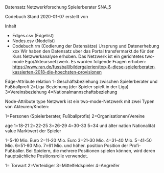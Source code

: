 ﻿Datensatz Netzwerkforschung Spielerberater SNA_5


Codebuch Stand 2020-01-07
erstellt von 


Inhalt
* Edges.csv (Edgelist)
* Nodes.csv (Nodelist)
* Codebuch.rm (Codierung der Datensätze)
Ursprung und Datenerhebung
xxx
Wir haben den Datensatz uber das Portal transfermarkt.de für den Kurs Netzwerkanalyse erhoben. 
Das Netzwerk ist ein gerichtetes two-mode Ego/Akteursnetzwerk. Es wurden folgende Fragen erhoben:
https://www.ran.de/fussball/bildergalerien/top-8-diese-spielerberater-kassierten-2018-die-hoechsten-provisionen


Edge-Attribute
relation
1=Geschäftsbeziehung zwischen Spielerberater und Fußballprofi
2=Liga-Beziehung (der Spieler spielt in der Liga)
3=Vereinsbeziehung
4=Nationalmannschaftsbeziehung






Node-Attribute
type
Netzwerk ist ein two-mode-Netzwerk mit zwei Typen von Akteuren/Knoten:


1=Personen (Spielerberater, Fußballprofis)
2=Organisationen/Vereine


age
1=18-21
2=22-25
3=26-29
4=30-33
5=34 und älter
nation
Nationalität
value
Marktwert der Spieler


1=5-10 Mio. Euro
2=11-20 Mio. Euro
3=21-30 Mio.
4=31-40 Mio.
5=41-50 Mio.
6=51-60 Mio.
7=61 Mio. und höher. 
position
Position der Profi-Fußballer. Bei Spielern, die mehrere Positionen spielen können, wird deren hauptsächliche Positionsrolle verwendet. 


1= Torwart
2=Verteidiger
3=Mittelfeldspieler
4=Angreifer